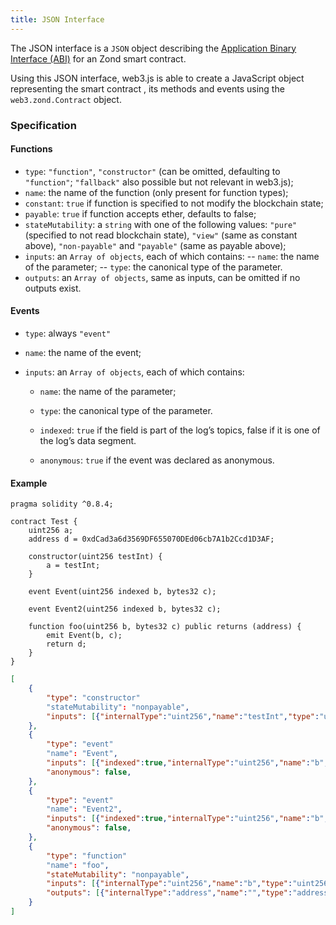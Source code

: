 ```yaml
---
title: JSON Interface
---
```


The JSON interface is a `JSON` object describing the [Application Binary Interface (ABI)](https://docs.soliditylang.org/en/develop/abi-spec.html) for an Zond smart contract.

Using this JSON interface, web3.js is able to create a JavaScript object representing the smart contract , its methods and events using the `web3.zond.Contract` object.

### Specification

#### Functions

-   `type`: `"function"`, `"constructor"` (can be omitted, defaulting to `"function"`; `"fallback"` also possible but not relevant in web3.js);
-   `name`: the name of the function (only present for function types);
-   `constant`: `true` if function is specified to not modify the blockchain state;
-   `payable`: `true` if function accepts ether, defaults to false;
-   `stateMutability`: a `string` with one of the following values: `"pure"` (specified to not read blockchain state), `"view"` (same as constant above), `"non-payable"` and `"payable"` (same as payable above);
-   `inputs`: an `Array of objects`, each of which contains:
    -- `name`: the name of the parameter;
    -- `type`: the canonical type of the parameter.
-   `outputs`: an `Array of objects`, same as inputs, can be omitted if no outputs exist.

#### Events

-   `type`: always `"event"`
-   `name`: the name of the event;
-   `inputs`: an `Array of objects`, each of which contains:

    -   `name`: the name of the parameter;

    -   `type`: the canonical type of the parameter.

    -   `indexed`: `true` if the field is part of the log’s topics, false if it is one of the log’s data segment.

    -   `anonymous`: `true` if the event was declared as anonymous.

#### Example

```solidity title='Solidity Contract'
pragma solidity ^0.8.4;

contract Test {
	uint256 a;
	address d = 0xdCad3a6d3569DF655070DEd06cb7A1b2Ccd1D3AF;

	constructor(uint256 testInt) {
		a = testInt;
	}

	event Event(uint256 indexed b, bytes32 c);

	event Event2(uint256 indexed b, bytes32 c);

	function foo(uint256 b, bytes32 c) public returns (address) {
		emit Event(b, c);
		return d;
	}
}

```

```json title='Resulting JSON ABI'
[
    {
        "type": "constructor"
        "stateMutability": "nonpayable",
        "inputs": [{"internalType":"uint256","name":"testInt","type":"uint256"}],
    },
    {
        "type": "event"
        "name": "Event",
        "inputs": [{"indexed":true,"internalType":"uint256","name":"b","type":"uint256"},{"indexed":false,"internalType":"bytes32","name":"c","type":"bytes32"}],
        "anonymous": false,
    },
    {
        "type": "event"
        "name": "Event2",
        "inputs": [{"indexed":true,"internalType":"uint256","name":"b","type":"uint256"},{"indexed":false,"internalType":"bytes32","name":"c","type":"bytes32"}],
        "anonymous": false,
    },
    {
        "type": "function"
        "name": "foo",
        "stateMutability": "nonpayable",
        "inputs": [{"internalType":"uint256","name":"b","type":"uint256"},{"internalType":"bytes32","name":"c","type":"bytes32"}],
        "outputs": [{"internalType":"address","name":"","type":"address"}],
    }
]
```
